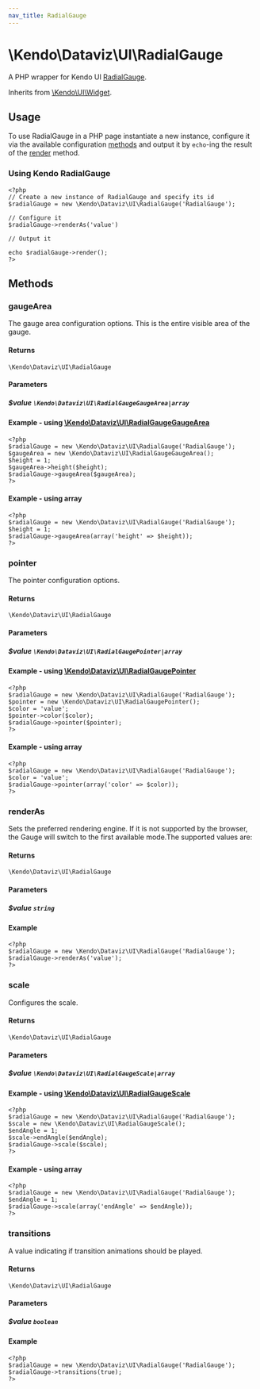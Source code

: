 ```yaml
---
nav_title: RadialGauge
---
```


# \Kendo\Dataviz\UI\RadialGauge

A PHP wrapper for Kendo UI [RadialGauge](/kendo-ui/api/dataviz/radialgauge).

Inherits from [\Kendo\UI\Widget](/kendo-ui/api/wrappers/php/Kendo/UI/Widget).

## Usage

To use RadialGauge in a PHP page instantiate a new instance, configure it via the available
configuration [methods](#methods) and output it by `echo`-ing the result of the [render](/kendo-ui/api/wrappers/php/Kendo/UI/Widget#render) method.

### Using Kendo RadialGauge

    <?php
    // Create a new instance of RadialGauge and specify its id
    $radialGauge = new \Kendo\Dataviz\UI\RadialGauge('RadialGauge');

    // Configure it
    $radialGauge->renderAs('value')

    // Output it

    echo $radialGauge->render();
    ?>


## Methods

### gaugeArea

The gauge area configuration options.
This is the entire visible area of the gauge.

#### Returns
`\Kendo\Dataviz\UI\RadialGauge`

#### Parameters

##### $value `\Kendo\Dataviz\UI\RadialGaugeGaugeArea|array`


#### Example - using [\Kendo\Dataviz\UI\RadialGaugeGaugeArea](/kendo-ui/api/wrappers/php/Kendo/Dataviz/UI/RadialGaugeGaugeArea)
    <?php
    $radialGauge = new \Kendo\Dataviz\UI\RadialGauge('RadialGauge');
    $gaugeArea = new \Kendo\Dataviz\UI\RadialGaugeGaugeArea();
    $height = 1;
    $gaugeArea->height($height);
    $radialGauge->gaugeArea($gaugeArea);
    ?>

#### Example - using array

    <?php
    $radialGauge = new \Kendo\Dataviz\UI\RadialGauge('RadialGauge');
    $height = 1;
    $radialGauge->gaugeArea(array('height' => $height));
    ?>

### pointer

The pointer configuration options.

#### Returns
`\Kendo\Dataviz\UI\RadialGauge`

#### Parameters

##### $value `\Kendo\Dataviz\UI\RadialGaugePointer|array`


#### Example - using [\Kendo\Dataviz\UI\RadialGaugePointer](/kendo-ui/api/wrappers/php/Kendo/Dataviz/UI/RadialGaugePointer)
    <?php
    $radialGauge = new \Kendo\Dataviz\UI\RadialGauge('RadialGauge');
    $pointer = new \Kendo\Dataviz\UI\RadialGaugePointer();
    $color = 'value';
    $pointer->color($color);
    $radialGauge->pointer($pointer);
    ?>

#### Example - using array

    <?php
    $radialGauge = new \Kendo\Dataviz\UI\RadialGauge('RadialGauge');
    $color = 'value';
    $radialGauge->pointer(array('color' => $color));
    ?>

### renderAs
Sets the preferred rendering engine.
If it is not supported by the browser, the Gauge will switch to the first available mode.The supported values are:

#### Returns
`\Kendo\Dataviz\UI\RadialGauge`

#### Parameters

##### $value `string`



#### Example 
    <?php
    $radialGauge = new \Kendo\Dataviz\UI\RadialGauge('RadialGauge');
    $radialGauge->renderAs('value');
    ?>

### scale

Configures the scale.

#### Returns
`\Kendo\Dataviz\UI\RadialGauge`

#### Parameters

##### $value `\Kendo\Dataviz\UI\RadialGaugeScale|array`


#### Example - using [\Kendo\Dataviz\UI\RadialGaugeScale](/kendo-ui/api/wrappers/php/Kendo/Dataviz/UI/RadialGaugeScale)
    <?php
    $radialGauge = new \Kendo\Dataviz\UI\RadialGauge('RadialGauge');
    $scale = new \Kendo\Dataviz\UI\RadialGaugeScale();
    $endAngle = 1;
    $scale->endAngle($endAngle);
    $radialGauge->scale($scale);
    ?>

#### Example - using array

    <?php
    $radialGauge = new \Kendo\Dataviz\UI\RadialGauge('RadialGauge');
    $endAngle = 1;
    $radialGauge->scale(array('endAngle' => $endAngle));
    ?>

### transitions
A value indicating if transition animations should be played.

#### Returns
`\Kendo\Dataviz\UI\RadialGauge`

#### Parameters

##### $value `boolean`



#### Example 
    <?php
    $radialGauge = new \Kendo\Dataviz\UI\RadialGauge('RadialGauge');
    $radialGauge->transitions(true);
    ?>

